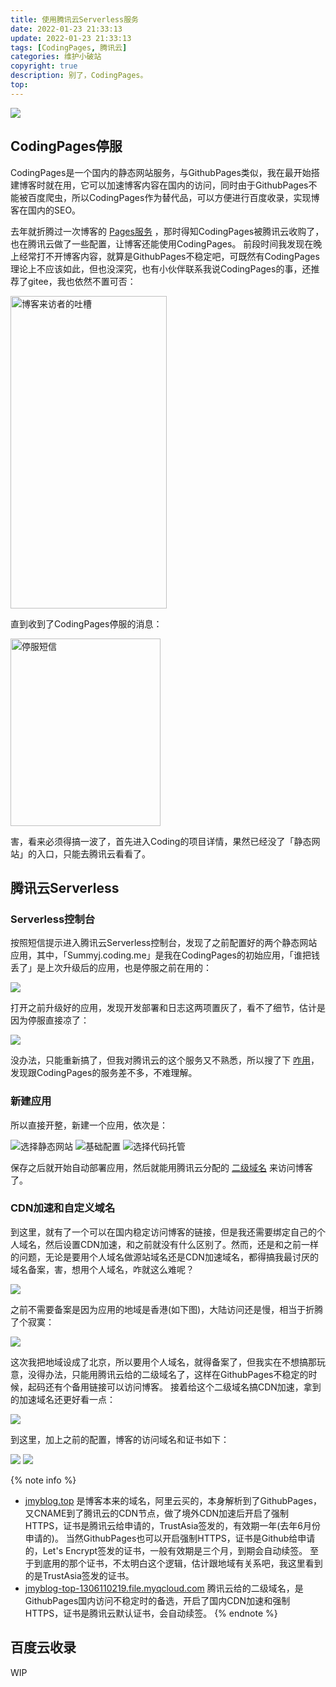 ```yaml
---
title: 使用腾讯云Serverless服务
date: 2022-01-23 21:33:13
update: 2022-01-23 21:33:13
tags: [CodingPages, 腾讯云]
categories: 维护小破站
copyright: true
description: 别了，CodingPages。
top:
---
```


<img src="https://cdn.jsdelivr.net/gh/Summyj/blogImageCDN/images/bye-coding-pages/0.jpeg" >

## CodingPages停服

CodingPages是一个国内的静态网站服务，与GithubPages类似，我在最开始搭建博客时就在用，它可以加速博客内容在国内的访问，同时由于GithubPages不能被百度爬虫，所以CodingPages作为替代品，可以方便进行百度收录，实现博客在国内的SEO。

去年就折腾过一次博客的 [Pages服务](https://jmyblog.top/PageServiceUpdate/) ，那时得知CodingPages被腾讯云收购了，也在腾讯云做了一些配置，让博客还能使用CodingPages。
前段时间我发现在晚上经常打不开博客内容，就算是GithubPages不稳定吧，可既然有CodingPages理论上不应该如此，但也没深究，也有小伙伴联系我说CodingPages的事，还推荐了gitee，我也依然不置可否：

<img src="https://cdn.jsdelivr.net/gh/Summyj/blogImageCDN/images/bye-coding-pages/6.jpg" height=500 width=250 alt="博客来访者的吐槽">

直到收到了CodingPages停服的消息：

<img src="https://cdn.jsdelivr.net/gh/Summyj/blogImageCDN/images/bye-coding-pages/5.jpg" height=300 width=240 alt="停服短信"> 

害，看来必须得搞一波了，首先进入Coding的项目详情，果然已经没了「静态网站」的入口，只能去腾讯云看看了。

## 腾讯云Serverless
### Serverless控制台

按照短信提示进入腾讯云Serverless控制台，发现了之前配置好的两个静态网站应用，其中，「Summyj.coding.me」是我在CodingPages的初始应用，「谁把钱丢了」是上次升级后的应用，也是停服之前在用的：

<img src="https://cdn.jsdelivr.net/gh/Summyj/blogImageCDN/images/bye-coding-pages/2.jpg" >

打开之前升级好的应用，发现开发部署和日志这两项置灰了，看不了细节，估计是因为停服直接凉了：

<img src="https://cdn.jsdelivr.net/gh/Summyj/blogImageCDN/images/bye-coding-pages/4.jpg" >

没办法，只能重新搞了，但我对腾讯云的这个服务又不熟悉，所以搜了下 [咋用](https://github.com/serverless-components/tencent-website)，发现跟CodingPages的服务差不多，不难理解。

### 新建应用

所以直接开整，新建一个应用，依次是：

<img src="https://cdn.jsdelivr.net/gh/Summyj/blogImageCDN/images/bye-coding-pages/10.jpg" alt="选择静态网站">
<img src="https://cdn.jsdelivr.net/gh/Summyj/blogImageCDN/images/bye-coding-pages/11.jpg" alt="基础配置">
<img src="https://cdn.jsdelivr.net/gh/Summyj/blogImageCDN/images/bye-coding-pages/7.jpg" alt="选择代码托管">

保存之后就开始自动部署应用，然后就能用腾讯云分配的 [二级域名](https://jmyblog-top-1306110219.cos-website.ap-beijing.myqcloud.com/) 来访问博客了。

### CDN加速和自定义域名

到这里，就有了一个可以在国内稳定访问博客的链接，但是我还需要绑定自己的个人域名，然后设置CDN加速，和之前就没有什么区别了。然而，还是和之前一样的问题，无论是要用个人域名做源站域名还是CDN加速域名，都得搞我最讨厌的域名备案，害，想用个人域名，咋就这么难呢？

<img src="https://cdn.jsdelivr.net/gh/Summyj/blogImageCDN/images/bye-coding-pages/12.jpg">

之前不需要备案是因为应用的地域是香港(如下图)，大陆访问还是慢，相当于折腾了个寂寞：

<img src="https://cdn.jsdelivr.net/gh/Summyj/blogImageCDN/images/bye-coding-pages/4.jpg" >

这次我把地域设成了北京，所以要用个人域名，就得备案了，但我实在不想搞那玩意，没得办法，只能用腾讯云给的二级域名了，这样在GithubPages不稳定的时候，起码还有个备用链接可以访问博客。
接着给这个二级域名搞CDN加速，拿到的加速域名还更好看一点：

<img src="https://cdn.jsdelivr.net/gh/Summyj/blogImageCDN/images/bye-coding-pages/13.jpg">

到这里，加上之前的配置，博客的访问域名和证书如下：

<img src="https://cdn.jsdelivr.net/gh/Summyj/blogImageCDN/images/bye-coding-pages/17.jpg" >
<img src="https://cdn.jsdelivr.net/gh/Summyj/blogImageCDN/images/bye-coding-pages/16.jpg" >

{% note info %}
- [jmyblog.top](https://jmyblog.top) 
是博客本来的域名，阿里云买的，本身解析到了GithubPages，又CNAME到了腾讯云的CDN节点，做了境外CDN加速后开启了强制HTTPS，证书是腾讯云给申请的，TrustAsia签发的，有效期一年(去年6月份申请的)。
当然GithubPages也可以开启强制HTTPS，证书是Github给申请的，Let's Encrypt签发的证书，一般有效期是三个月，到期会自动续签。
至于到底用的那个证书，不太明白这个逻辑，估计跟地域有关系吧，我这里看到的是TrustAsia签发的证书。
- [jmyblog-top-1306110219.file.myqcloud.com](https://jmyblog-top-1306110219.file.myqcloud.com/) 
腾讯云给的二级域名，是GithubPages国内访问不稳定时的备选，开启了国内CDN加速和强制HTTPS，证书是腾讯云默认证书，会自动续签。
{% endnote %}

## 百度云收录

WIP